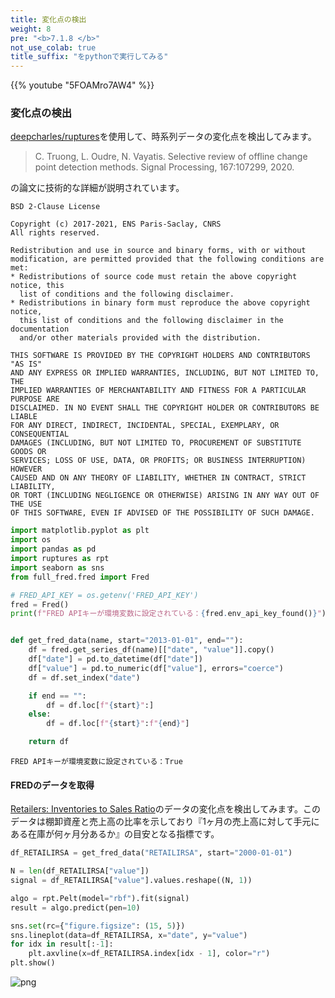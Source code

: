 ```yaml
---
title: 変化点の検出
weight: 8
pre: "<b>7.1.8 </b>"
not_use_colab: true
title_suffix: "をpythonで実行してみる"
---
```


{{% youtube "5FOAMro7AW4" %}}

### 変化点の検出
[deepcharles/ruptures](https://github.com/deepcharles/ruptures)を使用して、時系列データの変化点を検出してみます。

> C. Truong, L. Oudre, N. Vayatis. Selective review of offline change point detection methods. Signal Processing, 167:107299, 2020.

の論文に技術的な詳細が説明されています。

```
BSD 2-Clause License

Copyright (c) 2017-2021, ENS Paris-Saclay, CNRS
All rights reserved.

Redistribution and use in source and binary forms, with or without
modification, are permitted provided that the following conditions are met:
* Redistributions of source code must retain the above copyright notice, this
  list of conditions and the following disclaimer.
* Redistributions in binary form must reproduce the above copyright notice,
  this list of conditions and the following disclaimer in the documentation
  and/or other materials provided with the distribution.

THIS SOFTWARE IS PROVIDED BY THE COPYRIGHT HOLDERS AND CONTRIBUTORS "AS IS"
AND ANY EXPRESS OR IMPLIED WARRANTIES, INCLUDING, BUT NOT LIMITED TO, THE
IMPLIED WARRANTIES OF MERCHANTABILITY AND FITNESS FOR A PARTICULAR PURPOSE ARE
DISCLAIMED. IN NO EVENT SHALL THE COPYRIGHT HOLDER OR CONTRIBUTORS BE LIABLE
FOR ANY DIRECT, INDIRECT, INCIDENTAL, SPECIAL, EXEMPLARY, OR CONSEQUENTIAL
DAMAGES (INCLUDING, BUT NOT LIMITED TO, PROCUREMENT OF SUBSTITUTE GOODS OR
SERVICES; LOSS OF USE, DATA, OR PROFITS; OR BUSINESS INTERRUPTION) HOWEVER
CAUSED AND ON ANY THEORY OF LIABILITY, WHETHER IN CONTRACT, STRICT LIABILITY,
OR TORT (INCLUDING NEGLIGENCE OR OTHERWISE) ARISING IN ANY WAY OUT OF THE USE
OF THIS SOFTWARE, EVEN IF ADVISED OF THE POSSIBILITY OF SUCH DAMAGE.
```


```python
import matplotlib.pyplot as plt
import os
import pandas as pd
import ruptures as rpt
import seaborn as sns
from full_fred.fred import Fred

# FRED_API_KEY = os.getenv('FRED_API_KEY')
fred = Fred()
print(f"FRED APIキーが環境変数に設定されている：{fred.env_api_key_found()}")


def get_fred_data(name, start="2013-01-01", end=""):
    df = fred.get_series_df(name)[["date", "value"]].copy()
    df["date"] = pd.to_datetime(df["date"])
    df["value"] = pd.to_numeric(df["value"], errors="coerce")
    df = df.set_index("date")

    if end == "":
        df = df.loc[f"{start}":]
    else:
        df = df.loc[f"{start}":f"{end}"]

    return df
```

    FRED APIキーが環境変数に設定されている：True


#### FREDのデータを取得
[Retailers: Inventories to Sales Ratio](https://fred.stlouisfed.org/series/RETAILIRSA)のデータの変化点を検出してみます。このデータは棚卸資産と売上高の比率を示しており『1ヶ月の売上高に対して手元にある在庫が何ヶ月分あるか』の目安となる指標です。


```python
df_RETAILIRSA = get_fred_data("RETAILIRSA", start="2000-01-01")
```


```python
N = len(df_RETAILIRSA["value"])
signal = df_RETAILIRSA["value"].values.reshape((N, 1))

algo = rpt.Pelt(model="rbf").fit(signal)
result = algo.predict(pen=10)

sns.set(rc={"figure.figsize": (15, 5)})
sns.lineplot(data=df_RETAILIRSA, x="date", y="value")
for idx in result[:-1]:
    plt.axvline(x=df_RETAILIRSA.index[idx - 1], color="r")
plt.show()
```


    
![png](/images/finance/main/005-changepoint-detection_files/005-changepoint-detection_4_0.png)
    

